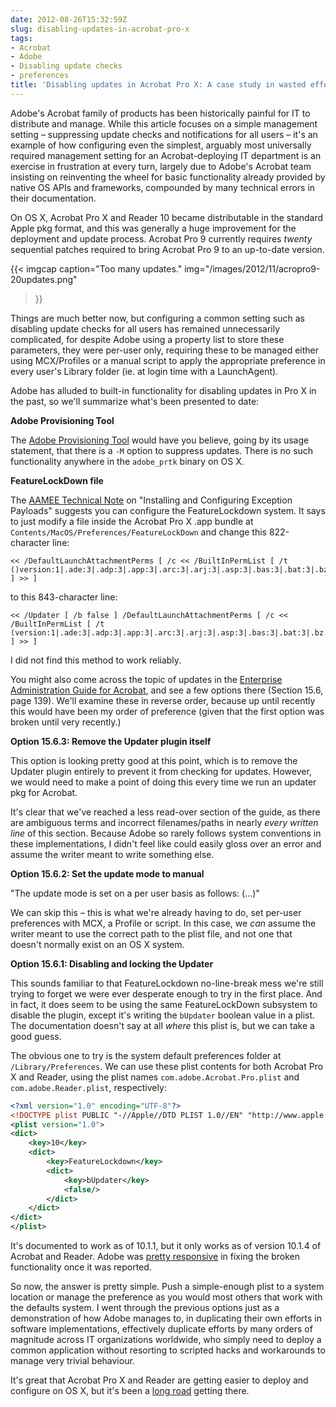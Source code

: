 ```yaml
---
date: 2012-08-26T15:32:59Z
slug: disabling-updates-in-acrobat-pro-x
tags:
- Acrobat
- Adobe
- Disabling update checks
- preferences
title: 'Disabling updates in Acrobat Pro X: A case study in wasted effort'
---
```


<!-- [![](images/2012/11/aprox-updater_128x128.png)](images/2012/11/aprox-updater_128x128.png) -->

Adobe's Acrobat family of products has been historically painful for IT to distribute and manage. While this article focuses on a simple management setting – suppressing update checks and notifications for all users – it's an example of how configuring even the simplest, arguably most universally required management setting for an Acrobat-deploying IT department is an exercise in frustration at every turn, largely due to Adobe's Acrobat team insisting on reinventing the wheel for basic functionality already provided by native OS APIs and frameworks, compounded by many technical errors in their documentation.

On OS X, Acrobat Pro X and Reader 10 became distributable in the standard Apple pkg format, and this was generally a huge improvement for the deployment and update process. Acrobat Pro 9 currently requires _twenty_ sequential patches required to bring Acrobat Pro 9 to an up-to-date version.

{{< imgcap
  caption="Too many updates."
  img="/images/2012/11/acropro9-20updates.png"
>}}


Things are much better now, but configuring a common setting such as disabling update checks for all users has remained unnecessarily complicated, for despite Adobe using a property list to store these parameters, they were per-user only, requiring these to be managed either using MCX/Profiles or a manual script to apply the appropriate preference in every user's Library folder (ie. at login time with a LaunchAgent).

<!--more-->

Adobe has alluded to built-in functionality for disabling updates in Pro X in the past, so we'll summarize what's been presented to date:

**Adobe Provisioning Tool**

The [Adobe Provisioning Tool](http://ftp.adobe.com/pub/adobe/acrobat/mac/10.x/10.0.0/misc) would have you believe, going by its usage statement, that there is a `-M` option to suppress updates. There is no such functionality anywhere in the `adobe_prtk` binary on OS X.

**FeatureLockDown file**

The [AAMEE Technical Note](http://www.adobe.com/content/dam/Adobe/en/devnet/creativesuite/pdfs/AAMEE_Exception/en_us/AAMEE_Exceptions.pdf) on "Installing and Configuring Exception Payloads" suggests you can configure the FeatureLockdown system. It says to just modify a file inside the Acrobat Pro X .app bundle at `Contents/MacOS/Preferences/FeatureLockDown` and change this 822-character line:

```
<< /DefaultLaunchAttachmentPerms [ /c << /BuiltInPermList [ /t ()version:1|.ade:3|.adp:3|.app:3|.arc:3|.arj:3|.asp:3|.bas:3|.bat:3|.bz:3|.bz2:3|.cab:3|.chm:3|.class:3|.cmd:3|.com:3|.command:3|.cpl:3|.crt:3|.csh:3|.desktop:3|.dll:3|.exe:3|.fxp:3|.gz:3|.hex:3|.hlp:3|.hqx:3|.hta:3|.inf:3|.ini:3|.ins:3|.isp:3|.its:3|.jar:3|.job:3|.js:3|.jse:3|.ksh:3|.lnk:3|.lzh:3|.mad:3|.maf:3|.mag:3|.mam:3|.maq:3|.mar:3|.mas:3|.mat:3|.mau:3|.mav:3|.maw:3|.mda:3|.mdb:3|.mde:3|.mdt:3|.mdw:3|.mdz:3|.msc:3|.msi:3|.msp:3|.mst:3|.ocx:3|.ops:3|.pcd:3|.pi:3|.pif:3|.pkg:3|.prf:3|.prg:3|.pst:3|.rar:3|.reg:3|.scf:3|.scr:3|.sct:3|.sea:3|.shb:3|.shs:3|.sit:3|.tar:3|.taz:3|.tgz:3|.tmp:3|.url:3|.vb:3|.vbe:3|.vbs:3|.vsmacros:3|.vss:3|.vst:3|.vsw:3|.webloc:3|.ws:3|.wsc:3|.wsf:3|.wsh:3|.z:3|.zip:3|.zlo:3|.zoo:3|.term:3|.tool:3|.pdf:2|.fdf:2) ] >> ]
```

to this 843-character line:

```
<< /Updater [ /b false ] /DefaultLaunchAttachmentPerms [ /c << /BuiltInPermList [ /t (version:1|.ade:3|.adp:3|.app:3|.arc:3|.arj:3|.asp:3|.bas:3|.bat:3|.bz:3|.bz2:3|.cab:3|.chm:3|.class:3|.cmd:3|.com:3|.command:3|.cpl:3|.crt:3|.csh:3|.desktop:3|.dll:3|.exe:3|.fxp:3|.gz:3|.hex:3|.hlp:3|.hqx:3|.hta:3|.inf:3|.ini:3|.ins:3|.isp:3|.its:3|.jar:3|.job:3|.js:3|.jse:3|.ksh:3|.lnk:3|.lzh:3|.mad:3|.maf:3|.mag:3|.mam:3|.maq:3|.mar:3|.mas:3|.mat:3|.mau:3|.mav:3|.maw:3|.mda:3|.mdb:3|.mde:3|.mdt:3|.mdw:3|.mdz:3|.msc:3|.msi:3|.msp:3|.mst:3|.ocx:3|.ops:3|.pcd:3|.pi:3|.pif:3|.pkg:3|.prf:3|.prg:3|.pst:3|.rar:3|.reg:3|.scf:3|.scr:3|.sct:3|.sea:3|.shb:3|.shs:3|.sit:3|.tar:3|.taz:3|.tgz:3|.tmp:3|.url:3|.vb:3|.vbe:3|.vbs:3|.vsmacros:3|.vss:3|.vst:3|.vsw:3|.webloc:3|.ws:3|.wsc:3|.wsf:3|.wsh:3|.z:3|.zip:3|.zlo:3|.zoo:3|.term:3|.tool:3|.pdf:2|.fdf:2) ] >> ]
```

I did not find this method to work reliably.

You might also come across the topic of updates in the [Enterprise Administration Guide for Acrobat](http://helpx.adobe.com/content/dam/kb/en/837/cpsid_83709/attachments/Acrobat_Enterprise_Administration.pdf), and see a few options there (Section 15.6, page 139). We'll examine these in reverse order, because up until recently this would have been my order of preference (given that the first option was broken until very recently.)

**Option 15.6.3: Remove the Updater plugin itself**

This option is looking pretty good at this point, which is to remove the Updater plugin entirely to prevent it from checking for updates. However, we would need to make a point of doing this every time we run an updater pkg for Acrobat.

It's clear that we've reached a less read-over section of the guide, as there are ambiguous terms and incorrect filenames/paths in nearly _every written line_ of this section. Because Adobe so rarely follows system conventions in these implementations, I didn't feel like could easily gloss over an error and assume the writer meant to write something else.

**Option 15.6.2: Set the update mode to manual**

"The update mode is set on a per user basis as follows: (…)"

We can skip this – this is what we're already having to do, set per-user preferences with MCX, a Profile or script. In this case, we _can_ assume the writer meant to use the correct path to the plist file, and not one that doesn't normally exist on an OS X system.

**Option 15.6.1: Disabling and locking the Updater**

This sounds familiar to that FeatureLockdown no-line-break mess we're still trying to forget we were ever desperate enough to try in the first place. And in fact, it does seem to be using the same FeatureLockDown subsystem to disable the plugin, except it's writing the `bUpdater` boolean value in a plist. The documentation doesn't say at all _where_ this plist is, but we can take a good guess.

The obvious one to try is the system default preferences folder at `/Library/Preferences`. We can use these plist contents for both Acrobat Pro X and Reader, using the plist names `com.adobe.Acrobat.Pro.plist` and `com.adobe.Reader.plist`, respectively:

```xml
<?xml version="1.0" encoding="UTF-8"?>
<!DOCTYPE plist PUBLIC "-//Apple//DTD PLIST 1.0//EN" "http://www.apple.com/DTDs/PropertyList-1.0.dtd">
<plist version="1.0">
<dict>
    <key>10</key>
    <dict>
        <key>FeatureLockdown</key>
        <dict>
            <key>bUpdater</key>
            <false/>
        </dict>
    </dict>
</dict>
</plist>
```

It's documented to work as of 10.1.1, but it only works as of version 10.1.4 of Acrobat and Reader. Adobe was [pretty responsive](http://forums.adobe.com/message/4640192) in fixing the broken functionality once it was reported.

So now, the answer is pretty simple. Push a simple-enough plist to a system location or manage the preference as you would most others that work with the defaults system. I went through the previous options just as a demonstration of how Adobe manages to, in duplicating their own efforts in software implementations, effectively duplicate efforts by many orders of magnitude across IT organizations worldwide, who simply need to deploy a common application without resorting to scripted hacks and workarounds to manage very trivial behaviour.

It's great that Acrobat Pro X and Reader are getting easier to deploy and configure on OS X, but it's been a [long road](https://github.com/munki/munki/blob/master/code/client/munkilib/adobeutils.py) getting there.
